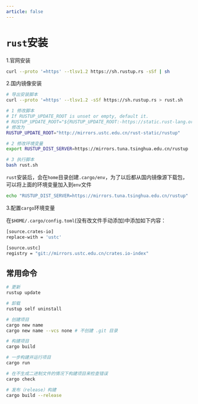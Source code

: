 ```yaml
---
article: false
---
```


# `rust`安装

1.官网安装

```bash
curl --proto '=https' --tlsv1.2 https://sh.rustup.rs -sSf | sh
```

2.国内镜像安装

```bash
# 导出安装脚本
curl --proto '=https' --tlsv1.2 -sSf https://sh.rustup.rs > rust.sh

# 1 修改脚本
# If RUSTUP_UPDATE_ROOT is unset or empty, default it.
# RUSTUP_UPDATE_ROOT="${RUSTUP_UPDATE_ROOT:-https://static.rust-lang.org/rustup}"
# 修改为
RUSTUP_UPDATE_ROOT="http://mirrors.ustc.edu.cn/rust-static/rustup"

# 2 修改环境变量
export RUSTUP_DIST_SERVER=https://mirrors.tuna.tsinghua.edu.cn/rustup

# 3 执行脚本
bash rust.sh
```

`rust`安装后，会在`home`目录创建`.cargo/env`，为了以后都从国内镜像源下载包，可以将上面的环境变量加入到`env`文件

```bash
echo "RUSTUP_DIST_SERVER=https://mirrors.tuna.tsinghua.edu.cn/rustup"  >> env  
```

3.配置`cargo`环境变量

在`$HOME/.cargo/config.toml`(没有改文件手动添加)中添加如下内容：

```bash
[source.crates-io]
replace-with = 'ustc'

[source.ustc]
registry = "git://mirrors.ustc.edu.cn/crates.io-index"
```

## 常用命令

```bash
# 更新
rustup update

# 卸载
rustup self uninstall

# 创建项目
cargo new name
cargo new name --vcs none # 不创建 .git 目录

# 构建项目
cargo build

# 一步构建并运行项目
cargo run

# 在不生成二进制文件的情况下构建项目来检查错误
cargo check

# 发布（release）构建
cargo build --release
```